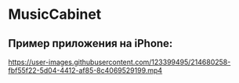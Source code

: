 # MusicCabinet

## Пример приложения на iPhone:


https://user-images.githubusercontent.com/123399495/214680258-fbf55f22-5d04-4412-af85-8c4069529199.mp4


